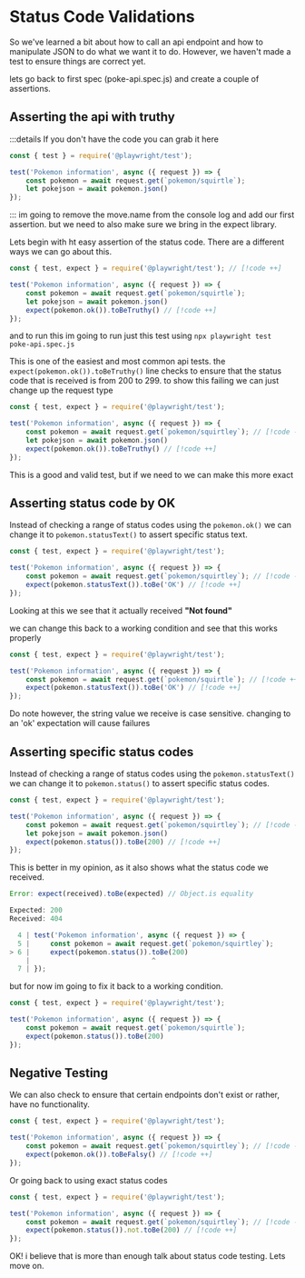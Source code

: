 # Status Code Validations

So we've learned a bit about how to call an api endpoint and how to manipulate JSON to do what we want it to do. However, we haven't made a test to ensure things are correct yet.

lets go back to first spec (poke-api.spec.js) and create a couple of assertions.

## Asserting the api with truthy

:::details If you don't have the code you can grab it here
```js
const { test } = require('@playwright/test');

test('Pokemon information', async ({ request }) => {
    const pokemon = await request.get(`pokemon/squirtle`);
    let pokejson = await pokemon.json()
});
```
:::
im going to remove the move.name from the console log and add our first assertion. but we need to also make sure we bring in the expect library. 

Lets begin with ht easy assertion of the status code. There are a different ways we can go about this.

```js
const { test, expect } = require('@playwright/test'); // [!code ++]

test('Pokemon information', async ({ request }) => {
    const pokemon = await request.get(`pokemon/squirtle`);
    let pokejson = await pokemon.json()
    expect(pokemon.ok()).toBeTruthy() // [!code ++]
});
```
and to run this im going to run just this test using `npx playwright test poke-api.spec.js`

This is one of the easiest and most common api tests. the ` expect(pokemon.ok()).toBeTruthy()` line checks to ensure that the status code that is received is from 200 to 299. to show this failing we can just change up the request type

```js
const { test, expect } = require('@playwright/test');

test('Pokemon information', async ({ request }) => {
    const pokemon = await request.get(`pokemon/squirtley`); // [!code --]
    let pokejson = await pokemon.json()
    expect(pokemon.ok()).toBeTruthy() // [!code ++]
});
```
This is a good and valid test, but if we need to we can make this more exact
## Asserting status code by OK

Instead of checking a range of status codes using the `pokemon.ok()` we can change it to `pokemon.statusText()` to assert specific status text.

```js
const { test, expect } = require('@playwright/test');

test('Pokemon information', async ({ request }) => {
    const pokemon = await request.get(`pokemon/squirtley`); // [!code --]
    expect(pokemon.statusText()).toBe('OK') // [!code ++]
});
```
Looking at this we see that it actually received **"Not found"**

we can change this back to a working condition and see that this works properly
```js
const { test, expect } = require('@playwright/test');

test('Pokemon information', async ({ request }) => {
    const pokemon = await request.get(`pokemon/squirtle`); // [!code ++]
    expect(pokemon.statusText()).toBe('OK') // [!code ++]
});
```

Do note however, the string value we receive is case sensitive. changing to an 'ok' expectation will cause failures

## Asserting specific status codes

Instead of checking a range of status codes using the `pokemon.statusText()` we can change it to `pokemon.status()` to assert specific status codes.

```js
const { test, expect } = require('@playwright/test');

test('Pokemon information', async ({ request }) => {
    const pokemon = await request.get(`pokemon/squirtley`); // [!code --]
    let pokejson = await pokemon.json()
    expect(pokemon.status()).toBe(200) // [!code ++]
});
```
This is better in my opinion, as it also shows what the status code we received. 

```js
Error: expect(received).toBe(expected) // Object.is equality

Expected: 200
Received: 404

  4 | test('Pokemon information', async ({ request }) => {
  5 |     const pokemon = await request.get(`pokemon/squirtley`); 
> 6 |     expect(pokemon.status()).toBe(200)
    |                              ^
  7 | });

```

but for now im going to fix it back to a working condition. 

```js
const { test, expect } = require('@playwright/test');

test('Pokemon information', async ({ request }) => {
    const pokemon = await request.get(`pokemon/squirtle`);
    expect(pokemon.status()).toBe(200)
});
```

## Negative Testing

We can also check to ensure that certain endpoints don't exist or rather, have no functionality.

```js
const { test, expect } = require('@playwright/test');

test('Pokemon information', async ({ request }) => {
    const pokemon = await request.get(`pokemon/squirtley`); // [!code --]
    expect(pokemon.ok()).toBeFalsy() // [!code ++]
});
```

Or going back to using exact status codes

```js
const { test, expect } = require('@playwright/test');

test('Pokemon information', async ({ request }) => {
    const pokemon = await request.get(`pokemon/squirtley`); // [!code --]
    expect(pokemon.status()).not.toBe(200) // [!code ++]
});
```

OK! i believe that is more than enough talk about status code testing. Lets move on.